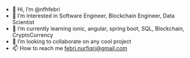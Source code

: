 - 👋 Hi, I’m @nfhfebri
- 👀 I’m interested in Software Engineer, Blockchain Engineer, Data Scientist
- 🌱 I’m currently learning ionic, angular, spring boot, SQL, Blockchain, CryptoCurrency
- 💞️ I’m looking to collaborate on any cool project
- 📫 How to reach me febri.nurfiqri@gmail.com

<!---
nfhfebri/nfhfebri is a ✨ special ✨ repository because its `README.md` (this file) appears on your GitHub profile.
You can click the Preview link to take a look at your changes.
--->
